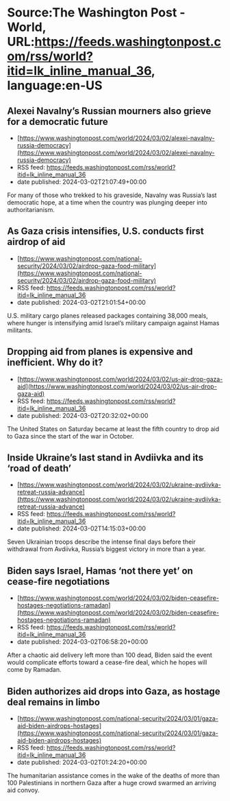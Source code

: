 # Source:The Washington Post - World, URL:https://feeds.washingtonpost.com/rss/world?itid=lk_inline_manual_36, language:en-US

## Alexei Navalny’s Russian mourners also grieve for a democratic future
 - [https://www.washingtonpost.com/world/2024/03/02/alexei-navalny-russia-democracy](https://www.washingtonpost.com/world/2024/03/02/alexei-navalny-russia-democracy)
 - RSS feed: https://feeds.washingtonpost.com/rss/world?itid=lk_inline_manual_36
 - date published: 2024-03-02T21:07:49+00:00

For many of those who trekked to his graveside, Navalny was Russia’s last democratic hope, at a time when the country was plunging deeper into authoritarianism.

## As Gaza crisis intensifies, U.S. conducts first airdrop of aid
 - [https://www.washingtonpost.com/national-security/2024/03/02/airdrop-gaza-food-military](https://www.washingtonpost.com/national-security/2024/03/02/airdrop-gaza-food-military)
 - RSS feed: https://feeds.washingtonpost.com/rss/world?itid=lk_inline_manual_36
 - date published: 2024-03-02T21:01:54+00:00

U.S. military cargo planes released packages containing 38,000 meals, where hunger is intensifying amid Israel’s military campaign against Hamas militants.

## Dropping aid from planes is expensive and inefficient. Why do it?
 - [https://www.washingtonpost.com/world/2024/03/02/us-air-drop-gaza-aid](https://www.washingtonpost.com/world/2024/03/02/us-air-drop-gaza-aid)
 - RSS feed: https://feeds.washingtonpost.com/rss/world?itid=lk_inline_manual_36
 - date published: 2024-03-02T20:32:02+00:00

The United States on Saturday became at least the fifth country to drop aid to Gaza since the start of the war in October.

## Inside Ukraine’s last stand in Avdiivka and its ‘road of death’
 - [https://www.washingtonpost.com/world/2024/03/02/ukraine-avdiivka-retreat-russia-advance](https://www.washingtonpost.com/world/2024/03/02/ukraine-avdiivka-retreat-russia-advance)
 - RSS feed: https://feeds.washingtonpost.com/rss/world?itid=lk_inline_manual_36
 - date published: 2024-03-02T14:15:03+00:00

Seven Ukrainian troops describe the intense final days before their withdrawal from Avdiivka, Russia’s biggest victory in more than a year.

## Biden says Israel, Hamas ‘not there yet’ on cease-fire negotiations
 - [https://www.washingtonpost.com/world/2024/03/02/biden-ceasefire-hostages-negotiations-ramadan](https://www.washingtonpost.com/world/2024/03/02/biden-ceasefire-hostages-negotiations-ramadan)
 - RSS feed: https://feeds.washingtonpost.com/rss/world?itid=lk_inline_manual_36
 - date published: 2024-03-02T06:58:20+00:00

After a chaotic aid delivery left more than 100 dead, Biden said the event would complicate efforts toward a cease-fire deal, which he hopes will come by Ramadan.

## Biden authorizes aid drops into Gaza, as hostage deal remains in limbo
 - [https://www.washingtonpost.com/national-security/2024/03/01/gaza-aid-biden-airdrops-hostages](https://www.washingtonpost.com/national-security/2024/03/01/gaza-aid-biden-airdrops-hostages)
 - RSS feed: https://feeds.washingtonpost.com/rss/world?itid=lk_inline_manual_36
 - date published: 2024-03-02T01:24:20+00:00

The humanitarian assistance comes in the wake of the deaths of more than 100 Palestinians in northern Gaza after a huge crowd swarmed an arriving aid convoy.

